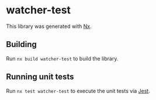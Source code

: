 # watcher-test

This library was generated with [Nx](https://nx.dev).

## Building

Run `nx build watcher-test` to build the library.

## Running unit tests

Run `nx test watcher-test` to execute the unit tests via [Jest](https://jestjs.io).
